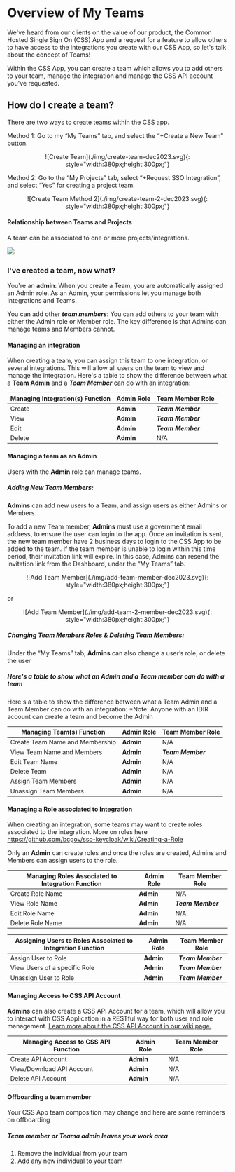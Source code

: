 # Overview of My Teams
We've heard from our clients on the value of our product, the Common Hosted Single Sign On  (CSS) App and a request for a feature to allow others to have access to the integrations you create with our CSS App, so let's talk about the concept of Teams!

Within the CSS App, you can create a team which allows you to add others to your team, manage the integration and manage the CSS API account you've requested.

## How do I create a team?

There are two ways to create teams within the CSS app.

Method 1: Go to my “My Teams” tab, and select the “+Create a New Team” button.
<p style="text-align: center" markdown>
  ![Create Team](./img/create-team-dec2023.svg){: style="width:380px;height:300px;"}
</p>

Method 2: Go to the “My Projects” tab, select “+Request SSO Integration”, and select “Yes” for creating a project team.

<p style="text-align: center" markdown>
  ![Create Team Method 2](./img/create-team-2-dec2023.svg){: style="width:380px;height:300px;"}
</p>

#### Relationship between Teams and Projects

A team can be associated to one or more projects/integrations.

<img width="400" src="https://user-images.githubusercontent.com/56739669/231294189-a9b0ca94-f0da-4a8e-b077-4b082d978533.png">

### I've created a team, now what?

You're an **admin**: When you create a Team, you are automatically assigned an Admin role. As an Admin, your permissions let you manage both Integrations and Teams.

You can add other _**team members**_: You can add others to your team with either the Admin role or Member role. The key difference is that Admins can manage teams and Members cannot.


#### Managing an integration
When creating a team, you can assign this team to one integration, or several integrations. This will allow all users on the team to view and manage the integration. Here's a table to show the difference between what a **Team Admin** and a _**Team Member**_ can do with an integration:

| Managing Integration(s) Function | Admin Role | Team Member Role |
| ----------- | ----------- | ----------- |
| Create | **Admin** | _**Team Member**_ |
| View | **Admin** | _**Team Member**_ |
| Edit   | **Admin** | _**Team Member**_ |
| Delete| **Admin** | N/A     |



#### Managing a team as an Admin
Users with the **Admin** role can manage teams.

##### Adding New Team Members:

**Admins** can add new users to a Team, and assign users as either Admins or Members.

To add a new Team member, **Admins** must use a government email address, to ensure the user can login to the app. Once an invitation is sent, the new team member have 2 business days to login to the CSS App to be added to the team. If the team member is unable to login within this time period, their invitation link will expire. In this case, Admins can resend the invitation link from the Dashboard, under the “My Teams” tab.

<p style="text-align: center" markdown>
  ![Add Team Member](./img/add-team-member-dec2023.svg){: style="width:380px;height:300px;"}
</p>

or

<p style="text-align: center" markdown>
  ![Add Team Member](./img/add-team-2-member-dec2023.svg){: style="width:380px;height:300px;"}
</p>

##### Changing Team Members Roles & Deleting Team Members:

Under the “My Teams” tab, **Admins** can also change a user’s role, or delete the user

##### Here's a table to show what an Admin and a Team member can do with a team

Here's a table to show the difference between what a Team Admin and a Team Member can do with an integration:
*Note: Anyone with an IDIR account can create a team and become the Admin

| Managing Team(s) Function | Admin Role | Team Member Role |
| ----------- | ----------- | ----------- |
| Create Team Name and Membership| **Admin** | N/A |
| View Team Name and Members | **Admin** | _**Team Member**_ |
| Edit Team Name | **Admin** | N/A |
| Delete Team | **Admin** | N/A  |
| Assign Team Members | **Admin** | N/A  |
| Unassign Team Members | **Admin** | N/A  |

#### Managing a Role associated to Integration

When creating an integration, some teams may want to create roles associated to the integration. More on roles here https://github.com/bcgov/sso-keycloak/wiki/Creating-a-Role

Only an **Admin** can create roles and once the roles are created, Admins and Members can assign users to the role.

| Managing Roles Associated to Integration  Function | Admin Role | Team Member Role |
| ----------- | ----------- | ----------- |
| Create Role Name| **Admin** | N/A |
| View Role Name | **Admin** | _**Team Member**_ |
| Edit Role Name | **Admin** | N/A |
| Delete Role Name | **Admin** | N/A  |

| Assigning Users to Roles Associated to Integration Function | Admin Role | Team Member Role |
| ----------- | ----------- | ----------- |
| Assign User to Role | **Admin** | _**Team Member**_ |
| View Users of a specific Role | **Admin** | _**Team Member**_ |
| Unassign User to Role | **Admin** | _**Team Member**_ |


#### Managing Access to CSS API Account

**Admins** can also create a CSS API Account for a team, which will allow you to interact with CSS Application in a RESTful way for both user and role management. [Learn more about the CSS API Account in our wiki page.](https://bcgov.github.io/sso-docs/integrating-your-application/css-app-api)

| Managing Access to CSS API Function | Admin Role | Team Member Role |
| ----------- | ----------- | ----------- |
| Create API Account| **Admin** | N/A |
| View/Download API Account | **Admin** |  N/A |
| Delete API Account | **Admin** | N/A |



#### Offboarding a team member

Your CSS App team composition may change and here are some reminders on offboarding

##### Team member or Teama admin leaves your work area

1. Remove the individual from your team
2. Add any new individual to your team 